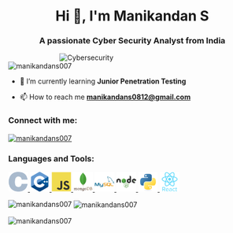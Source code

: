 <h1 align="center">Hi 👋, I'm Manikandan S</h1>
<h3 align="center">A passionate Cyber Security Analyst from India</h3>
<img align="right"alt="Cybersecurity"width="400"src="https://cdn.dribbble.com/users/3943049/screenshots/14032596/media/9e39cf22d33b4d2b77e9f270f2f06f6e.gif">
<p align="left"> <img src="https://komarev.com/ghpvc/?username=manikandans007&label=Profile%20views&color=0e75b6&style=flat" alt="manikandans007" /> </p>

- 🌱 I’m currently learning **Junior Penetration Testing**

- 📫 How to reach me **manikandans0812@gmail.com**

<h3 align="left">Connect with me:</h3>
<p align="left">
<a href="https://www.linkedin.com/in/manikandan-s-0b6229196/" target="blank"><img align="center" src="https://raw.githubusercontent.com/rahuldkjain/github-profile-readme-generator/master/src/images/icons/Social/linked-in-alt.svg" alt="manikandans007" height="30" width="40" /></a>
</p>

<h3 align="left">Languages and Tools:</h3>
<p align="left"> <a href="https://www.cprogramming.com/" target="_blank" rel="noreferrer"> <img src="https://raw.githubusercontent.com/devicons/devicon/master/icons/c/c-original.svg" alt="c" width="40" height="40"/> </a> <a href="https://www.w3schools.com/cpp/" target="_blank" rel="noreferrer"> <img src="https://raw.githubusercontent.com/devicons/devicon/master/icons/cplusplus/cplusplus-original.svg" alt="cplusplus" width="40" height="40"/> </a> <a href="https://developer.mozilla.org/en-US/docs/Web/JavaScript" target="_blank" rel="noreferrer"> <img src="https://raw.githubusercontent.com/devicons/devicon/master/icons/javascript/javascript-original.svg" alt="javascript" width="40" height="40"/> </a> <a href="https://www.mongodb.com/" target="_blank" rel="noreferrer"> <img src="https://raw.githubusercontent.com/devicons/devicon/master/icons/mongodb/mongodb-original-wordmark.svg" alt="mongodb" width="40" height="40"/> </a> <a href="https://www.mysql.com/" target="_blank" rel="noreferrer"> <img src="https://raw.githubusercontent.com/devicons/devicon/master/icons/mysql/mysql-original-wordmark.svg" alt="mysql" width="40" height="40"/> </a> <a href="https://nodejs.org" target="_blank" rel="noreferrer"> <img src="https://raw.githubusercontent.com/devicons/devicon/master/icons/nodejs/nodejs-original-wordmark.svg" alt="nodejs" width="40" height="40"/> </a> <a href="https://www.python.org" target="_blank" rel="noreferrer"> <img src="https://raw.githubusercontent.com/devicons/devicon/master/icons/python/python-original.svg" alt="python" width="40" height="40"/> </a> <a href="https://reactjs.org/" target="_blank" rel="noreferrer"> <img src="https://raw.githubusercontent.com/devicons/devicon/master/icons/react/react-original-wordmark.svg" alt="react" width="40" height="40"/> </a> </p>

<p><img align="left" src="https://github-readme-stats.vercel.app/api/top-langs?username=manikandans007&show_icons=true&locale=en&layout=compact" alt="manikandans007" /></p>

<p>&nbsp;<img align="center" src="https://github-readme-stats.vercel.app/api?username=manikandans007&show_icons=true&locale=en" alt="manikandans007" /></p>

<p><img align="center" src="https://github-readme-streak-stats.herokuapp.com/?user=manikandans007&" alt="manikandans007" /></p>
